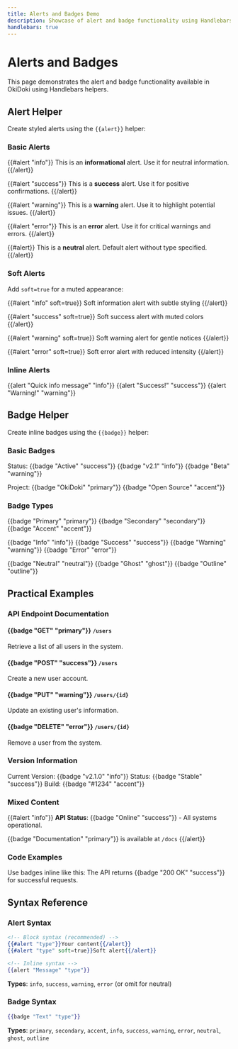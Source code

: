 ```yaml
---
title: Alerts and Badges Demo
description: Showcase of alert and badge functionality using Handlebars helpers
handlebars: true
---
```


# Alerts and Badges

This page demonstrates the alert and badge functionality available in OkiDoki using Handlebars helpers.

## Alert Helper

Create styled alerts using the `{{alert}}` helper:

### Basic Alerts

{{#alert "info"}}
This is an **informational** alert. Use it for neutral information.
{{/alert}}

{{#alert "success"}}
This is a **success** alert. Use it for positive confirmations.
{{/alert}}

{{#alert "warning"}}
This is a **warning** alert. Use it to highlight potential issues.
{{/alert}}

{{#alert "error"}}
This is an **error** alert. Use it for critical warnings and errors.
{{/alert}}

{{#alert}}
This is a **neutral** alert. Default alert without type specified.
{{/alert}}

### Soft Alerts

Add `soft=true` for a muted appearance:

{{#alert "info" soft=true}}
Soft information alert with subtle styling
{{/alert}}

{{#alert "success" soft=true}}
Soft success alert with muted colors
{{/alert}}

{{#alert "warning" soft=true}}
Soft warning alert for gentle notices
{{/alert}}

{{#alert "error" soft=true}}
Soft error alert with reduced intensity
{{/alert}}

### Inline Alerts

{{alert "Quick info message" "info"}} {{alert "Success!" "success"}} {{alert "Warning!" "warning"}}

## Badge Helper

Create inline badges using the `{{badge}}` helper:

### Basic Badges

Status: {{badge "Active" "success"}} {{badge "v2.1" "info"}} {{badge "Beta" "warning"}}

Project: {{badge "OkiDoki" "primary"}} {{badge "Open Source" "accent"}}

### Badge Types

{{badge "Primary" "primary"}} {{badge "Secondary" "secondary"}} {{badge "Accent" "accent"}}

{{badge "Info" "info"}} {{badge "Success" "success"}} {{badge "Warning" "warning"}} {{badge "Error" "error"}}

{{badge "Neutral" "neutral"}} {{badge "Ghost" "ghost"}} {{badge "Outline" "outline"}}

## Practical Examples

### API Endpoint Documentation

#### {{badge "GET" "primary"}} `/users`
Retrieve a list of all users in the system.

#### {{badge "POST" "success"}} `/users`
Create a new user account.

#### {{badge "PUT" "warning"}} `/users/{id}`
Update an existing user's information.

#### {{badge "DELETE" "error"}} `/users/{id}`
Remove a user from the system.

### Version Information

Current Version: {{badge "v2.1.0" "info"}}
Status: {{badge "Stable" "success"}}
Build: {{badge "#1234" "accent"}}

### Mixed Content

{{#alert "info"}}
**API Status**: {{badge "Online" "success"}} - All systems operational.

{{badge "Documentation" "primary"}} is available at `/docs`
{{/alert}}

### Code Examples

Use badges inline like this: The API returns {{badge "200 OK" "success"}} for successful requests.

## Syntax Reference

### Alert Syntax

```handlebars
<!-- Block syntax (recommended) -->
{{#alert "type"}}Your content{{/alert}}
{{#alert "type" soft=true}}Soft alert{{/alert}}

<!-- Inline syntax -->
{{alert "Message" "type"}}
```

**Types**: `info`, `success`, `warning`, `error` (or omit for neutral)

### Badge Syntax

```handlebars
{{badge "Text" "type"}}
```

**Types**: `primary`, `secondary`, `accent`, `info`, `success`, `warning`, `error`, `neutral`, `ghost`, `outline` 
